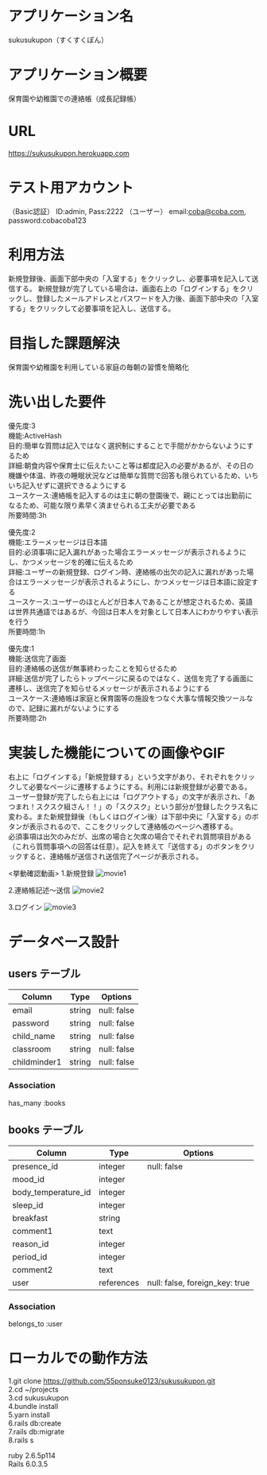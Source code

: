 # アプリケーション名
sukusukupon（すくすくぽん）

# アプリケーション概要
保育園や幼稚園での連絡帳（成長記録帳）

# URL
https://sukusukupon.herokuapp.com

# テスト用アカウント
（Basic認証）
ID:admin, Pass:2222
（ユーザー）
email:coba@coba.com, password:cobacoba123

# 利用方法
新規登録後、画面下部中央の「入室する」をクリックし、必要事項を記入して送信する。  新規登録が完了している場合は、画面右上の「ログインする」をクリックし、登録したメールアドレスとパスワードを入力後、画面下部中央の「入室する」をクリックして必要事項を記入し、送信する。

# 目指した課題解決
保育園や幼稚園を利用している家庭の毎朝の習慣を簡略化

# 洗い出した要件
優先度:3  
機能:ActiveHash  
目的:簡単な質問は記入ではなく選択制にすることで手間がかからないようにするため  
詳細:朝食内容や保育士に伝えたいこと等は都度記入の必要があるが、その日の機嫌や体温、昨夜の睡眠状況などは簡単な質問で回答も限られているため、いちいち記入せずに選択できるようにする  
ユースケース:連絡帳を記入するのは主に朝の登園後で、親にとっては出勤前になるため、可能な限り素早く済ませられる工夫が必要である  
所要時間:3h  

優先度:2  
機能:エラーメッセージは日本語  
目的:必須事項に記入漏れがあった場合エラーメッセージが表示されるようにし、かつメッセージを的確に伝えるため  
詳細:ユーザーの新規登録、ログイン時、連絡帳の出欠の記入に漏れがあった場合はエラーメッセージが表示されるようにし、かつメッセージは日本語に設定する  
ユースケース:ユーザーのほとんどが日本人であることが想定されるため、英語は世界共通語ではあるが、今回は日本人を対象として日本人にわかりやすい表示を行う  
所要時間:1h  

優先度:1  
機能:送信完了画面  
目的:連絡帳の送信が無事終わったことを知らせるため  
詳細:送信が完了したらトップページに戻るのではなく、送信を完了する画面に遷移し、送信完了を知らせるメッセージが表示されるようにする  
ユースケース:連絡帳は家庭と保育園等の施設をつなぐ大事な情報交換ツールなので、記録に漏れがないようにする  
所要時間:2h  

# 実装した機能についての画像やGIF
右上に「ログインする」「新規登録する」という文字があり、それぞれをクリックして必要なページに遷移するようにする。利用には新規登録が必要である。  
ユーザー登録が完了したら右上には「ログアウトする」の文字が表示され、「あつまれ！スクスク組さん！！」の「スクスク」という部分が登録したクラス名に変わる。また新規登録後（もしくはログイン後）は下部中央に「入室する」のボタンが表示されるので、ここをクリックして連絡帳のページへ遷移する。  
必須事項は出欠のみだが、出席の場合と欠席の場合でそれぞれ質問項目がある（これら質問事項への回答は任意）。記入を終えて「送信する」のボタンをクリックすると、連絡帳が送信され送信完了ページが表示される。  

<挙動確認動画>
1.新規登録
![movie1](https://user-images.githubusercontent.com/74514503/114265072-bcfd8500-9a29-11eb-9d5f-2cb50a275c6a.gif)

2.連絡帳記述〜送信
![movie2](https://user-images.githubusercontent.com/74514503/114265160-46ad5280-9a2a-11eb-89c5-2064dee63755.gif)

3.ログイン
![movie3](https://user-images.githubusercontent.com/74514503/114265211-8411e000-9a2a-11eb-9d87-1aa6a23b9551.gif)



# データベース設計

##  users テーブル
| Column        | Type       | Options       |
| ------------- | ---------- | ------------- |
| email         | string     | null: false   |
| password      | string     | null: false   |
| child_name    | string     | null: false   |
| classroom     | string     | null: false   |
| childminder1  | string     | null: false   |


### Association
has_many :books

## books テーブル
| Column               | Type       | Options                        |
| -------------------- | ---------- | ------------------------------ |
| presence_id          | integer    | null: false                    |
| mood_id              | integer    |                                |
| body_temperature_id  | integer    |                                |
| sleep_id             | integer    |                                |
| breakfast            | string     |                                |
| comment1             | text       |                                |   
| reason_id            | integer    |                                |
| period_id            | integer    |                                |
| comment2             | text       |                                |
| user                 | references | null: false, foreign_key: true |

### Association
belongs_to :user

# ローカルでの動作方法
1.git clone https://github.com/55ponsuke0123/sukusukupon.git  
2.cd ~/projects  
3.cd sukusukupon  
4.bundle install  
5.yarn install  
6.rails db:create  
7.rails db:migrate  
8.rails s  

ruby 2.6.5p114  
Rails 6.0.3.5  